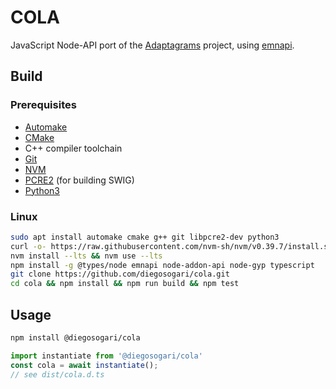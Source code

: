 # COLA

JavaScript Node-API port of the [Adaptagrams](http://www.adaptagrams.org/) project, using [emnapi](https://emnapi-docs.vercel.app/).

## Build

### Prerequisites

- [Automake](https://www.gnu.org/software/automake/#downloading)
- [CMake](https://cmake.org/download/)
- C++ compiler toolchain
- [Git](https://git-scm.com/downloads)
- [NVM](https://github.com/nvm-sh/nvm?tab=readme-ov-file#installing-and-updating)
- [PCRE2](https://github.com/PCRE2Project/pcre2) (for building SWIG)
- [Python3](https://www.python.org/downloads/)

### Linux

```sh
sudo apt install automake cmake g++ git libpcre2-dev python3
curl -o- https://raw.githubusercontent.com/nvm-sh/nvm/v0.39.7/install.sh | bash
nvm install --lts && nvm use --lts
npm install -g @types/node emnapi node-addon-api node-gyp typescript
git clone https://github.com/diegosogari/cola.git
cd cola && npm install && npm run build && npm test
```

## Usage

```sh
npm install @diegosogari/cola
```

```js
import instantiate from '@diegosogari/cola'
const cola = await instantiate();
// see dist/cola.d.ts
```
